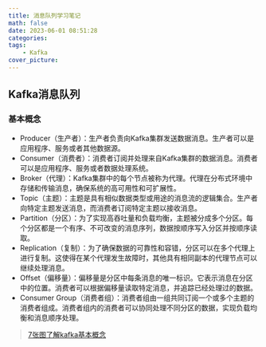 ```yaml
---
title: 消息队列学习笔记
math: false
date: 2023-06-01 08:51:28
categories:
tags:
    - Kafka
cover_picture:
---
```




Kafka消息队列
------------------

### 基本概念

- Producer（生产者）：生产者负责向Kafka集群发送数据消息。生产者可以是应用程序、服务或者其他数据源。
- Consumer（消费者）：消费者订阅并处理来自Kafka集群的数据消息。消费者可以是应用程序、服务或者数据处理系统。
- Broker（代理）：Kafka集群中的每个节点被称为代理。代理在分布式环境中存储和传输消息，确保系统的高可用性和可扩展性。
- Topic（主题）：主题是具有相似数据类型或用途的消息流的逻辑集合。生产者向特定主题发送消息，而消费者订阅特定主题以接收消息。
- Partition（分区）：为了实现高吞吐量和负载均衡，主题被分成多个分区。每个分区都是一个有序、不可改变的消息序列，数据按顺序写入分区并按顺序读取。
- Replication（复制）：为了确保数据的可靠性和容错，分区可以在多个代理上进行复制。这使得在某个代理发生故障时，其他具有相同副本的代理节点可以继续处理消息。
- Offset（偏移量）：偏移量是分区中每条消息的唯一标识。它表示消息在分区中的位置。消费者可以根据偏移量读取特定消息，并追踪已经处理过的数据。
- Consumer Group（消费者组）：消费者组由一组共同订阅一个或多个主题的消费者组成。消费者组内的消费者可以协同处理不同分区的数据，实现负载均衡和消息顺序处理。


> [7张图了解kafka基本概念](https://segmentfault.com/a/1190000040633029)

